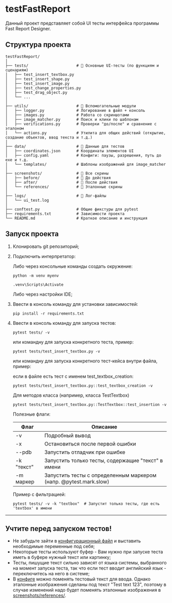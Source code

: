 # testFastReport

Данный проект представляет собой UI тесты интерфейса программы Fast Report Designer.

## Структура проекта

```
testFastReport/
│
├── tests/                     # 📂 Основные UI-тесты (по функциям и сценариям)
│   ├── test_insert_textbox.py
│   ├── test_insert_shape.py
│   ├── test_insert_image.py
│   ├── test_change_properties.py
│   ├── test_drag_object.py
│   └── ...
│
├── utils/                     # 📂 Вспомогательные модули
│   ├── logger.py              # Логирование в файл + консоль
│   ├── images.py              # Работа со скриншотами
│   ├── image_matcher.py       # Поиск и клики по шаблонам
│   ├── verifications.py       # Проверки "до/после" и сравнение с эталоном
│   └── actions.py             # Утилита для общих действий (открытие, создание объектов, ввод текста и т.д.)
│
├── data/                      # 📂 Данные для тестов
│   ├── coordinates.json       # Координаты элементов UI
│   ├── config.yaml            # Конфиги: паузы, разрешения, путь до exe и т.д.
│   └── templates/             # Шаблоны изображений для image_matcher
│
├── screenshots/               # 📂 Все скрины
│   ├── before/                # 📂 До действия
│   ├── after/                 # 📂 После действия
│   └── references/            # 📂 Эталонные скрины
│
├── logs/                      # 📂 Лог-файлы
│   └── ui_test.log
│
├── conftest.py                # Общие фикстуры для pytest
├── requirements.txt           # Зависимости проекта
└── README.md                  # Краткое описание и инструкция
```

## Запуск проекта

1) Клонировать git репозиторий;
2) Подключить интерпретатор:

   Либо через консольные команды создать окружение:
  
   ```
   python -m venv myenv
   ```
   ```
   .venv\Scripts\Activate
   ```

   Либо через настройки IDE;

3) Ввести в консоль команду для установки зависимостей:

   ```
   pip install -r requirements.txt
   ```

4) Ввести в консоль команду для запуска тестов:

   ```
   pytest tests/ -v
   ```

   или командну для запуска конкретного теста, пример:

   ```
   pytest tests/test_insert_textbox.py -v
   ```

   или командну для запуска конкретного тест-кейса внутри файла, пример:
   
   если в файле есть тест с именем test_textbox_creation:
   
   ```
   pytest tests/test_insert_textbox.py::test_textbox_creation -v
   ```

   Для методов класса (например, класса TestTextbox)

   ```
   pytest tests/test_insert_textbox.py::TestTextbox::test_insertion -v
   ```

   Полезные флаги:

   | Флаг | Описание |
   | ----------- | ----------- |
   | -v    | Подробный вывод    |
   | -x    | Остановиться после первой ошибки    |
   | --pdb    | Запустить отладчик при ошибке   |
   | -k "текст"   | Запустить только тесты, содержащие "текст" в имени    |
   | -m маркер    | Запустить тесты с определенным маркером (напр. @pytest.mark.slow)   |

   Пример с фильтрацией:

   ```
   pytest tests/ -v -k "textbox"  # Запустит только тесты, где есть 'textbox' в имени
   ```

---
## Учтите перед запуском тестов!

   - Не забудьте зайти в [конфигурационный файл](https://github.com/Allfeeto/testFastReport/blob/main/data/config.yaml) и выставить необходимые переменные под себя;
   - Некоторые тесты используют буфер - Вам нужно при запуске теста иметь в буфере нужный текст или картинку;
   - Тесты, пишущие текст сильно зависят от языка системы, выбранного на момент запуска теста, так что если тест вводит английский язык - переключитесь на него в системе;
   - В [конфиге](https://github.com/Allfeeto/testFastReport/blob/main/data/config.yaml) можно поменять тестовый текст для ввода. Однако эталонные изображения сделаны под текст "Test text 123", поэтому в случае изменений надо будет поменять эталонные изображения в [screenshots/references/](https://github.com/Allfeeto/testFastReport/tree/main/screenshots/references).
  
  
